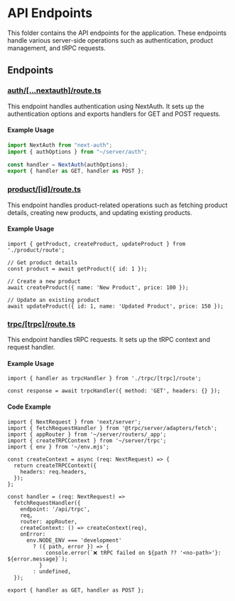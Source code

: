 # API Endpoints

This folder contains the API endpoints for the application. These endpoints handle various server-side operations such as authentication, product management, and tRPC requests.

## Endpoints

### [auth/[...nextauth]/route.ts](apps/web/src/app/api/auth/[...nextauth]/route.ts)

This endpoint handles authentication using NextAuth. It sets up the authentication options and exports handlers for GET and POST requests.

#### Example Usage

```ts
import NextAuth from "next-auth";
import { authOptions } from "~/server/auth";

const handler = NextAuth(authOptions);
export { handler as GET, handler as POST };
```

### [product/[id]/route.ts](apps/web/src/app/api/product/[id]/route.ts)

This endpoint handles product-related operations such as fetching product details, creating new products, and updating existing products.

#### Example Usage

```tsx
import { getProduct, createProduct, updateProduct } from './product/route';

// Get product details
const product = await getProduct({ id: 1 });

// Create a new product
await createProduct({ name: 'New Product', price: 100 });

// Update an existing product
await updateProduct({ id: 1, name: 'Updated Product', price: 150 });
```

### [trpc/[trpc]/route.ts](apps/web/src/app/api/trpc/[trpc]/route.ts)

This endpoint handles tRPC requests. It sets up the tRPC context and request handler.

#### Example Usage

```tsx
import { handler as trpcHandler } from './trpc/[trpc]/route';

const response = await trpcHandler({ method: 'GET', headers: {} });
```

#### Code Example

```tsx
import { NextRequest } from 'next/server';
import { fetchRequestHandler } from '@trpc/server/adapters/fetch';
import { appRouter } from '~/server/routers/_app';
import { createTRPCContext } from '~/server/trpc';
import { env } from '~/env.mjs';

const createContext = async (req: NextRequest) => {
  return createTRPCContext({
    headers: req.headers,
  });
};

const handler = (req: NextRequest) =>
  fetchRequestHandler({
    endpoint: '/api/trpc',
    req,
    router: appRouter,
    createContext: () => createContext(req),
    onError:
      env.NODE_ENV === 'development'
        ? ({ path, error }) => {
            console.error(`❌ tRPC failed on ${path ?? '<no-path>'}: ${error.message}`);
          }
        : undefined,
  });

export { handler as GET, handler as POST };
```